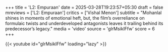 +++
title = 'L2: Empuraan'
date = 2025-03-28T19:23:57+05:30
draft = false
mreviews = ['L2: Empuraan']
critics = ['Vishal Menon']
subtitle = "Mohanlal shines in moments of emotional heft, but, the film’s overreliance on formulaic twists and underdeveloped antagonists leaves it trailing behind its predecessor’s legacy."
media = 'video'
source = 'glrMsiklFfw'
score = 6
+++

{{< youtube id="glrMsiklFfw" loading="lazy" >}}
